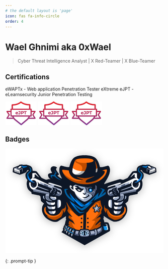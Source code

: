 ```yaml
---
# the default layout is 'page'
icon: fas fa-info-circle
order: 4
---
```

# Wael Ghnimi aka 0xWael

> Cyber Threat Intelligence Analyst | X Red-Teamer | X Blue-Teamer

## Certifications
eWAPTx - Web application Penetration Tester eXtreme
eJPT - eLearnsecurity Junior Penetration Testing

<p float="left">
  <img src="assets/img/certs/ejpt.png" width="100" />
  <img src="assets/img/certs/ejpt.png" width="100" /> 
  <img src="assets/img/certs/ejpt.png" width="100" />
</p>

## Badges
![pro-lab-dante.svg](assets/img/ic-dante-overview.svg)


{: .prompt-tip }
